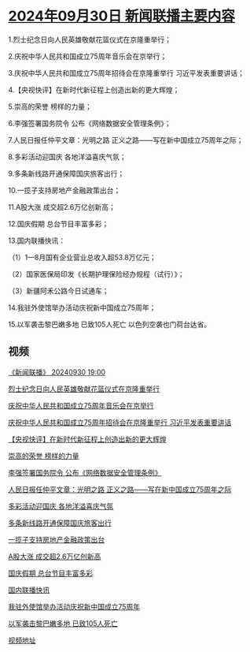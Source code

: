 # [2024年09月30日 新闻联播主要内容](https://tv.cctv.com/lm/xwlb/day/20240930.shtml)

1.烈士纪念日向人民英雄敬献花篮仪式在京隆重举行；

2.庆祝中华人民共和国成立75周年音乐会在京举行；

3.庆祝中华人民共和国成立75周年招待会在京隆重举行 习近平发表重要讲话；

4.【央视快评】在新时代新征程上创造出新的更大辉煌；

5.崇高的荣誉 榜样的力量；

6.李强签署国务院令 公布《网络数据安全管理条例》；

7.人民日报任仲平文章：光明之路 正义之路——写在新中国成立75周年之际；

8.多彩活动迎国庆 各地洋溢喜庆气氛；

9.多条新线路开通保障国庆旅客出行；

10.一揽子支持房地产金融政策出台；

11.A股大涨 成交超2.6万亿创新高；

12.国庆假期 总台节目丰富多彩；

13.国内联播快讯：

（1）1—8月国有企业营业总收入超53.8万亿元；

（2）国家医保局印发《长期护理保险经办规程（试行）》；

（3）新疆阿禾公路今日试通车；

14.我驻外使馆举办活动庆祝新中国成立75周年；

15.以军袭击黎巴嫩多地 已致105人死亡 以色列空袭也门荷台达省。

## 视频

[《新闻联播》 20240930 19:00](https://tv.cctv.com/2024/09/30/VIDE5QKMpb271wFWGTqVUmRp240930.shtml)

[烈士纪念日向人民英雄敬献花篮仪式在京隆重举行](https://tv.cctv.com/2024/09/30/VIDExMRexYSvktuk60wq1xKm240930.shtml)

[庆祝中华人民共和国成立75周年音乐会在京举行](https://tv.cctv.com/2024/09/30/VIDEIAnSYGk4Nl3rZOo19sx8240930.shtml)

[庆祝中华人民共和国成立75周年招待会在京隆重举行 习近平发表重要讲话](https://tv.cctv.com/2024/09/30/VIDENWxSx5lP8XKUMzTu0IkW240930.shtml)

[【央视快评】在新时代新征程上创造出新的更大辉煌](https://tv.cctv.com/2024/09/30/VIDEK0TO2hPB7jqMTi61pVcf240930.shtml)

[崇高的荣誉 榜样的力量](https://tv.cctv.com/2024/09/30/VIDEtFfyIoEj3WqHuitlTUUc240930.shtml)

[李强签署国务院令 公布《网络数据安全管理条例》](https://tv.cctv.com/2024/09/30/VIDEjvUC93ZZiAIULssNH1ev240930.shtml)

[人民日报任仲平文章：光明之路 正义之路——写在新中国成立75周年之际](https://tv.cctv.com/2024/09/30/VIDEBbsUQ83kmytoTmVvTS4n240930.shtml)

[多彩活动迎国庆 各地洋溢喜庆气氛](https://tv.cctv.com/2024/09/30/VIDEfCe3fQBSF8ReWalcwuBQ240930.shtml)

[多条新线路开通保障国庆旅客出行](https://tv.cctv.com/2024/09/30/VIDELwWTO8kma7V8baE7Cwy8240930.shtml)

[一揽子支持房地产金融政策出台](https://tv.cctv.com/2024/09/30/VIDExVTshdPw3bTn7oywQ9Vs240930.shtml)

[A股大涨 成交超2.6万亿创新高](https://tv.cctv.com/2024/09/30/VIDEZbweszM5yEEoHVJRAQCR240930.shtml)

[国庆假期 总台节目丰富多彩](https://tv.cctv.com/2024/09/30/VIDEjMpmBSbnS0N7t8Pxi2ft240930.shtml)

[国内联播快讯](https://tv.cctv.com/2024/09/30/VIDEgZFkNd38hxzJDn5zm1vT240930.shtml)

[我驻外使馆举办活动庆祝新中国成立75周年](https://tv.cctv.com/2024/09/30/VIDEQuXmIyWPiDcnRRxUg2ps240930.shtml)

[以军袭击黎巴嫩多地 已致105人死亡](https://tv.cctv.com/2024/09/30/VIDEf0XzO7ys8D9MvGNJ5XvA240930.shtml)

[视频地址](https://tv.cctv.com/lm/xwlb/day/20240930.shtml) 

